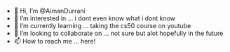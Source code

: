 - 👋 Hi, I’m @AimanDurrani
- 👀 I’m interested in ... i dont even know what i dont know
- 🌱 I’m currently learning ... taking the cs50 course on youtube
- 💞️ I’m looking to collaborate on ... not sure but alot hopefully in the future
- 📫 How to reach me ... here!

<!---
AimanDurrani/AimanDurrani is a ✨ special ✨ repository because its `README.md` (this file) appears on your GitHub profile.
You can click the Preview link to take a look at your changes.
--->
